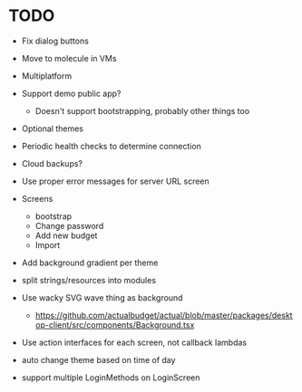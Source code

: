 # TODO

- Fix dialog buttons
- Move to molecule in VMs
- Multiplatform
- Support demo public app?
  - Doesn't support bootstrapping, probably other things too
- Optional themes
- Periodic health checks to determine connection
- Cloud backups?
- Use proper error messages for server URL screen

- Screens
  - bootstrap
  - Change password
  - Add new budget
  - Import

- Add background gradient per theme
- split strings/resources into modules

- Use wacky SVG wave thing as background
  - https://github.com/actualbudget/actual/blob/master/packages/desktop-client/src/components/Background.tsx

- Use action interfaces for each screen, not callback lambdas

- auto change theme based on time of day

- support multiple LoginMethods on LoginScreen
